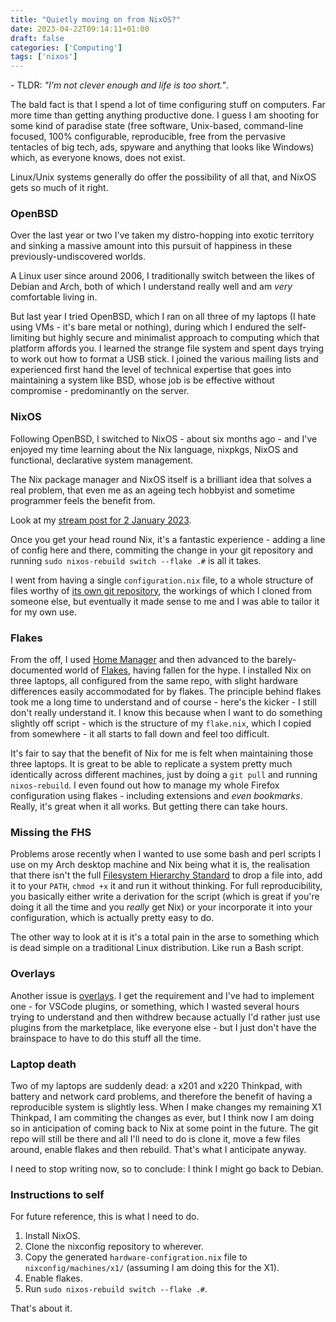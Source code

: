 ```yaml
---
title: "Quietly moving on from NixOS?"
date: 2023-04-22T09:14:11+01:00
draft: false
categories: ['Computing']
tags: ['nixos']
---
```


\- TLDR: *"I'm not clever enough and life is too short."*.

The bald fact is that I spend a lot of time configuring stuff on computers.
Far more time than getting anything productive done.
I guess I am shooting for some kind of paradise state (free software, Unix-based, command-line focused, 100% configurable, reproducible, free from the pervasive tentacles of big tech, ads, spyware and anything that looks like Windows) which, as everyone knows, does not exist.

Linux/Unix systems generally do offer the possibility of all that, and NixOS gets so much of it right.

### OpenBSD

Over the last year or two I've taken my distro-hopping into exotic territory and sinking a massive amount into this pursuit of happiness in these previously-undiscovered worlds.

A Linux user since around 2006, I traditionally switch between the likes of Debian and Arch, both of which I understand really well and am *very* comfortable living in.

But last year I tried OpenBSD, which I ran on all three of my laptops (I hate using VMs - it's bare metal or nothing), during which I endured the self-limiting but highly secure and minimalist approach to computing which that platform affords you.
I learned the strange file system and spent days trying to work out how to format a USB stick.
I joined the various mailing lists and experienced first hand the level of technical expertise that goes into maintaining a system like BSD, whose job is be effective without compromise - predominantly on the server.

### NixOS

Following OpenBSD, I switched to NixOS - about six months ago - and I've enjoyed my time learning about the Nix language, nixpkgs, NixOS and functional, declarative system management.

The Nix package manager and NixOS itself is a brilliant idea that solves a real problem, that even me as an ageing tech hobbyist and sometime programmer feels the benefit from.

Look at my [stream post for 2 January 2023](https://yulqen.org/stream/#monday-2-january-2023).

Once you get your head round Nix, it's a fantastic experience - adding a line of config here and there, commiting the change in your git repository and running `sudo nixos-rebuild switch --flake .#` is all it takes.


I went from having a single `configuration.nix` file, to a whole structure of files worthy of [its own git repository](https://github.com/yulqen/nixosconfig), the workings of which I cloned from someone else, but eventually it made sense to me and I was able to tailor it for my own use.

### Flakes

From the off, I used [Home Manager](https://nix-community.github.io/home-manager/) and then advanced to the barely-documented world of [Flakes](https://nixos.wiki/wiki/Flakes), having fallen for the hype.
I installed Nix on three laptops, all configured from the same repo, with slight hardware differences easily accommodated for by flakes.
The principle behind flakes took me a long time to understand and of course - here's the kicker - I still don't really understand it.
I know this because when I want to do something slightly off script - which is the structure of my `flake.nix`, which I copied from somewhere - it all starts to fall down and feel too difficult.

It's fair to say that the benefit of Nix for me is felt when maintaining those three laptops.
It is great to be able to replicate a system pretty much identically across different machines, just by doing a `git pull` and running `nixos-rebuild`.
I even found out how to manage my whole Firefox configuration using flakes - including extensions and *even bookmarks*.
Really, it's great when it all works.
But getting there can take hours.

### Missing the FHS

Problems arose recently when I wanted to use some bash and perl scripts I use on my Arch desktop machine and Nix being what it is, the realisation that there isn't the full [Filesystem Hierarchy Standard](https://en.wikipedia.org/wiki/Filesystem_Hierarchy_Standard?ref=linuxhandbook.com) to drop a file into, add it to your `PATH`, `chmod +x` it and run it without thinking.
For full reproducibility, you basically either write a derivation for the script (which is great if you're doing it all the time and you *really* get Nix) or your incorporate it into your configuration, which is actually pretty easy to do.

The other way to look at it is it's a total pain in the arse to something which is dead simple on a traditional Linux distribution.
Like run a Bash script.

### Overlays

Another issue is [overlays](https://nixos.wiki/wiki/Overlays). I get the requirement and I've had to implement one - for VSCode plugins, or something, which I wasted several hours trying to understand and then withdrew because actually I'd rather just use plugins from the marketplace, like everyone else - but I just don't have the brainspace to have to do this stuff all the time.

### Laptop death

Two of my laptops are suddenly dead: a x201 and x220 Thinkpad, with battery and network card problems, and therefore the benefit of having a reproducible system is slightly less.
When I make changes my remaining X1 Thinkpad, I am commiting the changes as ever, but I think now I am doing so in anticipation of coming back to Nix at some point in the future.
The git repo will still be there and all I'll need to do is clone it, move a few files around, enable flakes and then rebuild.
That's what I anticipate anyway.

I need to stop writing now, so to conclude: I think I might go back to Debian.

### Instructions to self

For future reference, this is what I need to do.

1. Install NixOS.
2. Clone the nixconfig repository to wherever.
3. Copy the generated `hardware-configration.nix` file to `nixconfig/machines/x1/` (assuming I am doing this for the X1).
4. Enable flakes.
5. Run `sudo nixos-rebuild switch --flake .#`.

That's about it.


